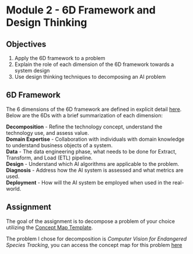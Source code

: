 # Module 2 - 6D Framework and Design Thinking

## Objectives
1. Apply the 6D framework to a problem
2. Explain the role of each dimension of the 6D framework towards a system design
3. Use design thinking techniques to decomposing an AI problem

## 6D Framework
The 6 dimensions of the 6D framework are defined in explicit detail [here](https://arxiv.org/ftp/arxiv/papers/2202/2202.03172.pdf). Below are the 6Ds with a brief summarization of each dimension:

**Decomposition** - Refine the technology concept, understand the technology use, and assess value. \
**Domain Expertise** - Collaboration with individuals with domain knowledge to understand business objects of a system. \
**Data** - The data engineering phase, what needs to be done for Extract, Transform, and Load (ETL) pipeline. \
**Design** - Understand which AI algorithms are applicable to the problem. \
**Diagnosis** - Address how the AI system is assessed and what metrics are used. \
**Deployment** - How will the AI system be employed when used in the real-world.

## Assignment

The goal of the assignment is to decompose a problem of your choice utilizing the [Concept Map Template](Concept_Map_Template.pptx).

The problem I chose for decomposition is *Computer Vision for Endangered Species Tracking*, you can access the concept map for this problem [here](Concept_Map_jwells52.pptx)